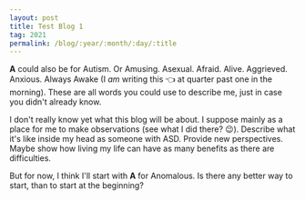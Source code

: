 ```yaml
---
layout: post
title: Test Blog 1
tag: 2021
permalink: /blog/:year/:month/:day/:title
---
```


<!-- Some text for testing with.

![Test picture]({{ site.baseurl }}/images/Defence_Jury.jpg)

Blah blah blah some more text. -->
**A** could also be for Autism. Or Amusing. Asexual. Afraid. Alive. Aggrieved. Anxious. Always Awake (I *am* writing this :point_left: at quarter past one in the morning). These are all words you could use to describe me, just in case you didn't already know.

I don't really know yet what this blog will be about. I suppose mainly as a place for me to make observations (see what I did there? :wink:). Describe what it's like inside my head as someone with ASD. Provide new perspectives. Maybe show how living my life can have as many benefits as there are difficulties.

But for now, I think I'll start with **A** for Anomalous. Is there any better way to start, than to start at the beginning?

